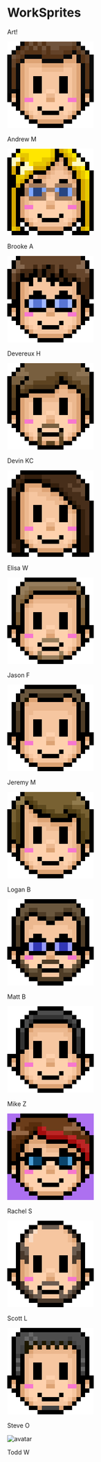# WorkSprites
Art!

![avatar](AvatarHeads/andrewm200x200.png)

Andrew M

![avatar](AvatarHeads/brookea200x200.png)

Brooke A

![avatar](AvatarHeads/devereuxh200x200.png)

Devereux H

![avatar](AvatarHeads/devin200x200.png)

Devin KC

![avatar](AvatarHeads/elisaw200x200.png)

Elisa W

![avatar](AvatarHeads/jasonf200x200.png)

Jason F

![avatar](AvatarHeads/jeremym200x200.png)

Jeremy M

![avatar](AvatarHeads/loganb200x200.png)

Logan B

![avatar](AvatarHeads/mattb200x200.png)

Matt B

![avatar](AvatarHeads/mikez200x200.png)

Mike Z

![avatar](AvatarHeads/rachel200x200.png)

Rachel S

![avatar](AvatarHeads/scottl200x200.png)

Scott L

![avatar](AvatarHeads/steveo200x200.png)

Steve O

![avatar](AvatarHeads/toddw200x200.png)

Todd W
